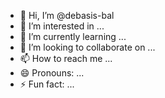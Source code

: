 - 👋 Hi, I’m @debasis-bal
- 👀 I’m interested in ...
- 🌱 I’m currently learning ...
- 💞️ I’m looking to collaborate on ...
- 📫 How to reach me ...
- 😄 Pronouns: ...
- ⚡ Fun fact: ...

<!---
debasis-bal/debasis-bal is a ✨ special ✨ repository because its `README.md` (this file) appears on your GitHub profile.
You can click the Preview link to take a look at your changes.
--->
